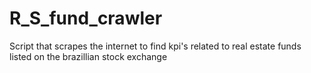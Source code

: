 # R_S_fund_crawler
Script that scrapes the internet to find kpi's related to real estate funds listed on the brazillian stock exchange
